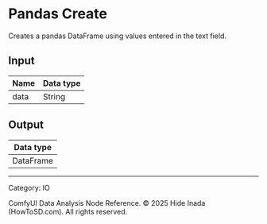 # Pandas Create
Creates a pandas DataFrame using values entered in the text field.

## Input
| Name | Data type |
|---|---|
| data | String |

## Output
| Data type |
|---|
| DataFrame |

<HR>
Category: IO

ComfyUI Data Analysis Node Reference. © 2025 Hide Inada (HowToSD.com). All rights reserved.
